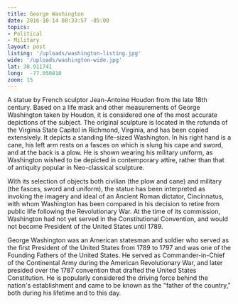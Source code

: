 ```yaml
---
title: George Washington
date: 2016-10-14 08:33:57 -05:00
topics:
- Political
- Military
layout: post
listing: '/uploads/washington-listing.jpg'
wide: '/uploads/washington-wide.jpg'
lat: 38.911741
long:  -77.050810
zoom: 15
---
```

A statue by French sculptor Jean-Antoine Houdon from the late 18th century. Based on a life mask and other measurements of George Washington taken by Houdon, it is considered one of the most accurate depictions of the subject. The original sculpture is located in the rotunda of the Virginia State Capitol in Richmond, Virginia, and has been copied extensively. It depicts a standing life-sized Washington. In his right hand is a cane, his left arm rests on a fasces on which is slung his cape and sword, and at the back is a plow. He is shown wearing his military uniform, as Washington wished to be depicted in contemporary attire, rather than that of antiquity popular in Neo-classical sculpture.

With its selection of objects both civilian (the plow and cane) and military (the fasces, sword and uniform), the statue has been interpreted as invoking the imagery and ideal of an Ancient Roman dictator, Cincinnatus, with whom Washington has been compared in his decision to retire from public life following the Revolutionary War. At the time of its commission, Washington had not yet served in the Constitutional Convention, and would not become President of the United States until 1789.

George Washington was an American statesman and soldier who served as the first President of the United States from 1789 to 1797 and was one of the Founding Fathers of the United States. He served as Commander-in-Chief of the Continental Army during the American Revolutionary War, and later presided over the 1787 convention that drafted the United States Constitution. He is popularly considered the driving force behind the nation's establishment and came to be known as the "father of the country," both during his lifetime and to this day.
